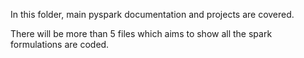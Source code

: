 In this folder, main pyspark documentation and projects are covered.

There will be more than 5 files which aims to show all the spark formulations are coded.
